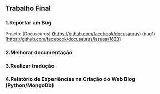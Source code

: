 ## Trabalho Final

### 1.Reportar um Bug
Projeto: [Docusaurus] (https://github.com/facebook/docusaurus)
(bug1)[https://github.com/facebook/docusaurus/issues/1620]

### 2.Melhorar documentação

### 3.Realizar tradução

### 4.Relatório de Experiências na Criação do Web Blog (Python/MongoDb)
